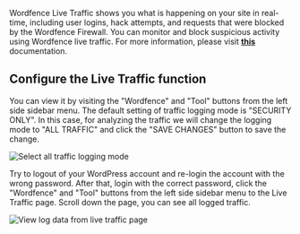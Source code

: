 Wordfence Live Traffic shows you what is happening on your site in real-time, including user logins, hack attempts, and requests that were blocked by the Wordfence Firewall. You can monitor and block suspicious activity using Wordfence live traffic. For more information, please visit [**this**](https://www.wordfence.com/help/tools/live-traffic/?utm_source=plugin&utm_medium=pluginUI&utm_campaign=docsIcon) documentation.

## Configure the Live Traffic function

You can view it by visiting the "Wordfence" and "Tool" buttons from the left side sidebar menu. The default setting of traffic logging mode is "SECURITY ONLY". In this case, for analyzing the traffic we will change the logging mode to "ALL TRAFFIC" and click the "SAVE CHANGES" button to save the change.

![Select all traffic logging mode](https://raw.githubusercontent.com/HKSSY/katacoda-scenarios/main/wordpresssecurity/improve_system_security/image/wordfence_live_traffic_mode.png)

Try to logout of your WordPress account and re-login the account with the wrong password. After that, login with the correct password, click the "Wordfence" and "Tool" buttons from the left side sidebar menu to the Live Traffic page. Scroll down the page, you can see all logged traffic. 

![View log data from live traffic page](https://raw.githubusercontent.com/HKSSY/katacoda-scenarios/main/wordpresssecurity/improve_system_security/image/wordfence_view_log_data.png)

